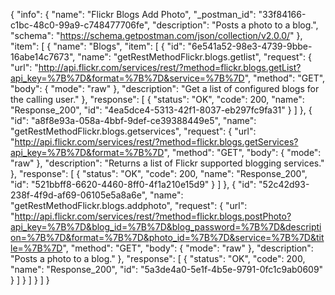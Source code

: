{
  "info": {
    "name": "Flickr Blogs Add Photo",
    "_postman_id": "33f84166-c1bc-48c0-99a9-c748477706fe",
    "description": "Posts a photo to a blog.",
    "schema": "https://schema.getpostman.com/json/collection/v2.0.0/"
  },
  "item": [
    {
      "name": "Blogs",
      "item": [
        {
          "id": "6e541a52-98e3-4739-9bbe-16abe14c7673",
          "name": "getRestMethodFlickr.blogs.getlist",
          "request": {
            "url": "http://api.flickr.com/services/rest/?method=flickr.blogs.getList?api_key=%7B%7D&format=%7B%7D&service=%7B%7D",
            "method": "GET",
            "body": {
              "mode": "raw"
            },
            "description": "Get a list of configured blogs for the calling user."
          },
          "response": [
            {
              "status": "OK",
              "code": 200,
              "name": "Response_200",
              "id": "4ea5dce4-5313-42f1-8037-eb297fc9fa31"
            }
          ]
        },
        {
          "id": "a8f8e93a-058a-4bbf-9def-ce39388449e5",
          "name": "getRestMethodFlickr.blogs.getservices",
          "request": {
            "url": "http://api.flickr.com/services/rest/?method=flickr.blogs.getServices?api_key=%7B%7D&format=%7B%7D",
            "method": "GET",
            "body": {
              "mode": "raw"
            },
            "description": "Returns a list of Flickr supported blogging services."
          },
          "response": [
            {
              "status": "OK",
              "code": 200,
              "name": "Response_200",
              "id": "521bbff8-6620-4460-8ff0-4f1a210e15d9"
            }
          ]
        },
        {
          "id": "52c42d93-238f-4f9d-af69-06105e5a8a6e",
          "name": "getRestMethodFlickr.blogs.addphoto",
          "request": {
            "url": "http://api.flickr.com/services/rest/?method=flickr.blogs.postPhoto?api_key=%7B%7D&blog_id=%7B%7D&blog_password=%7B%7D&description=%7B%7D&format=%7B%7D&photo_id=%7B%7D&service=%7B%7D&title=%7B%7D",
            "method": "GET",
            "body": {
              "mode": "raw"
            },
            "description": "Posts a photo to a blog."
          },
          "response": [
            {
              "status": "OK",
              "code": 200,
              "name": "Response_200",
              "id": "5a3de4a0-5e1f-4b5e-9791-0fc1c9ab0609"
            }
          ]
        }
      ]
    }
  ]
}